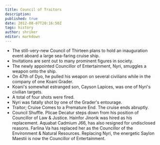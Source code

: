 ```yaml
---
title: Council of Traitors
description:
published: true
date: 2012-08-07T20:16:50Z
tags: history
author: shriker
editor: markdown
---
```


-   The still-very-new Council of Thirteen plans to hold an inauguration event aboard a large sea-faring cruise ship.
-   Invitations are sent out to many prominent figures in society.
-   The newly appointed Councillor of Entertainment, Nyri, smuggles a weapon onto the ship.
-   On 47th of Dyo, he pulled his weapon on several civilians while in the company of one Koani Grader.
-   Koani's somewhat estranged son, Cayson Lapices, was one of Nyri's civilian targets.
-   A total of four shots were fired.
-   Nyri was fatally shot by one of the Grader's entourage.
-   Traitor; Cruise Comes to a Premature End. The cruise ends abruptly.
-   Council Shuffle. Plicae Decatur steps down from his position of Councillor of Law & Justice. Hainfor Jinorik was hired as his replacement. Aquabat Cadmium J66, has also resigned for undisclosed reasons. Farlina Va has replaced her as the Councillor of the Environment & Natural Resources. Replacing Nyri, the energetic Saylon Maestii is now the Councillor of Entertainment.
